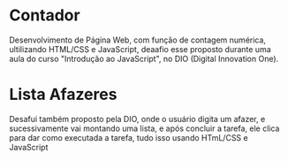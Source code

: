# Contador 
Desenvolvimento de Página Web, com função de contagem numérica, ultilizando HTML/CSS e JavaScript, deaafio esse proposto durante uma aula do curso "Introdução ao JavaScript", no DIO (Digital Innovation One).

# Lista Afazeres
Desafui também proposto pela DIO, onde o usuário digita um afazer, e sucessivamente vai montando uma lista, e após concluir a tarefa, ele clica para dar como executada a tarefa, tudo isso usando HTmL/CSS e JavaScript
